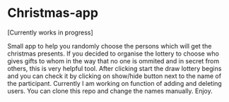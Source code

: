 # Christmas-app
[Currently works in progress] 

Small app to help you randomly choose the persons which will get the christmas presents. 
If you decided to organise the lottery to choose who gives gifts to whom in the way that no one is ommited 
and in secret from others, this is very helpful tool. 
After clicking start the draw lottery begins and you can check it by clicking on show/hide button next to the name of the participant.
Currently I am working on function of adding and deleting users. You can clone this repo and change the names manually. 
Enjoy.
